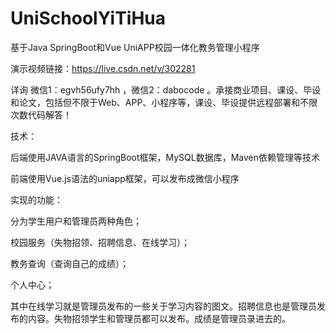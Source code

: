 # UniSchoolYiTiHua
基于Java SpringBoot和Vue UniAPP校园一体化教务管理小程序

演示视频链接：https://live.csdn.net/v/302281

详询 微信1：egvh56ufy7hh ，微信2：dabocode  。承接商业项目、课设、毕设和论文，包括但不限于Web、APP、小程序等，课设、毕设提供远程部署和不限次数代码解答！

技术：

后端使用JAVA语言的SpringBoot框架，MySQL数据库，Maven依赖管理等技术

前端使用Vue.js语法的uniapp框架，可以发布成微信小程序

实现的功能：

分为学生用户和管理员两种角色；

校园服务（失物招领、招聘信息、在线学习）；

教务查询（查询自己的成绩）；

个人中心；

其中在线学习就是管理员发布的一些关于学习内容的图文。招聘信息也是管理员发布的内容。失物招领学生和管理员都可以发布。成绩是管理员录进去的。
